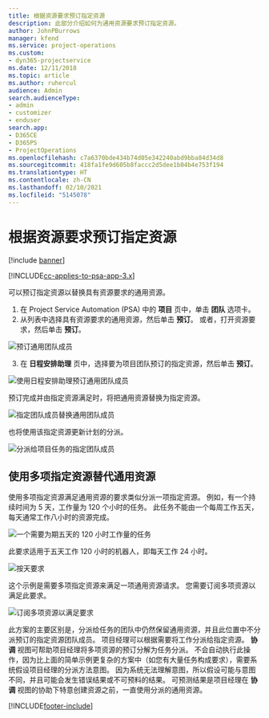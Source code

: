 ```yaml
---
title: 根据资源要求预订指定资源
description: 此部分介绍如何为通用资源要求预订指定资源。
author: JohnPBurrows
manager: kfend
ms.service: project-operations
ms.custom:
- dyn365-projectservice
ms.date: 12/11/2018
ms.topic: article
ms.author: ruhercul
audience: Admin
search.audienceType:
- admin
- customizer
- enduser
search.app:
- D365CE
- D365PS
- ProjectOperations
ms.openlocfilehash: c7a6370bde434b74d05e342240abd9bba84d34d8
ms.sourcegitcommit: 418fa1fe9d605b8faccc2d5dee1b04b4e753f194
ms.translationtype: HT
ms.contentlocale: zh-CN
ms.lasthandoff: 02/10/2021
ms.locfileid: "5145078"
---
```

# <a name="book-named-resources-from-resource-requirements"></a>根据资源要求预订指定资源

[!include [banner](../includes/psa-now-project-operations.md)]

[!INCLUDE[cc-applies-to-psa-app-3.x](../includes/cc-applies-to-psa-app-3x.md)]

可以预订指定资源以替换具有资源要求的通用资源。

1. 在 Project Service Automation (PSA) 中的 **项目** 页中，单击 **团队** 选项卡。
2. 从列表中选择具有资源要求的通用资源，然后单击 **预订**。 或者，打开资源要求，然后单击 **预订**。


![预订通用团队成员](media/RM-how-to-14.png)


3. 在 **日程安排助理** 页中，选择要为项目团队预订的指定资源，然后单击 **预订**。

![使用日程安排助理预订通用团队成员](media/RM-how-to-15.png)

预订完成并由指定资源满足时，将把通用资源替换为指定资源。

![指定团队成员替换通用团队成员](media/RM-how-to-16.png)

也将使用该指定资源更新计划的分派。

![分派给项目任务的指定团队成员](media/RM-how-to-17.png)

## <a name="fulfill-a-generic-resource-with-multiple-named-resources"></a>使用多项指定资源替代通用资源
使用多项指定资源满足通用资源的要求类似分派一项指定资源。 例如，有一个持续时间为 5 天，工作量为 120 个小时的任务。 此任务不能由一个每周工作五天，每天通常工作八小时的资源完成。 

![一个需要为期五天的 120 小时工作量的任务](media/RM-how-to-21.png)

此要求适用于五天工作 120 小时的机器人，即每天工作 24 小时。

![按天要求](media/RM-how-to-22.png)

这个示例是需要多项指定资源来满足一项通用资源请求。 您需要订阅多项资源以满足此要求。

![订阅多项资源以满足要求](media/RM-how-to-23.png)

此方案的主要区别是，分派给任务的团队中仍然保留通用资源，并且此位置中不分派预订的指定资源团队成员。 项目经理可以根据需要将工作分派给指定资源。 **协调** 视图可帮助项目经理将多项资源的预订分解为任务分派。 不会自动执行此操作，因为比上面的简单示例更复杂的方案中（如您有大量任务构成要求），需要系统假设项目经理的分派方法意图。 因为系统无法理解意图，所以假设可能与意图不同，并且可能会发生错误结果或不可预料的结果。 可预测结果是项目经理在 **协调** 视图的协助下特意创建资源之前，一直使用分派的通用资源。




[!INCLUDE[footer-include](../includes/footer-banner.md)]